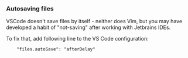 ### Autosaving files
VSCode doesn't save files by itself - neither does Vim, but you may have developed a habit
of "not-saving" after working with Jetbrains IDEs.

To fix that, add following line to the VS Code configuration:
```
    "files.autoSave": "afterDelay"
```